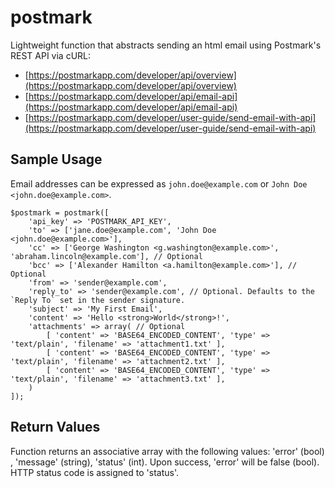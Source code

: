 # postmark

Lightweight function that abstracts sending an html email using Postmark's REST API via cURL:

* [https://postmarkapp.com/developer/api/overview](https://postmarkapp.com/developer/api/overview)
* [https://postmarkapp.com/developer/api/email-api](https://postmarkapp.com/developer/api/email-api)
* [https://postmarkapp.com/developer/user-guide/send-email-with-api](https://postmarkapp.com/developer/user-guide/send-email-with-api)

## Sample Usage

Email addresses can be expressed as `john.doe@example.com` or `John Doe <john.doe@example.com>`.

```
$postmark = postmark([
    'api_key' => 'POSTMARK_API_KEY', 
    'to' => ['jane.doe@example.com', 'John Doe <john.doe@example.com>'],
    'cc' => ['George Washington <g.washington@example.com>', 'abraham.lincoln@example.com'], // Optional
    'bcc' => ['Alexander Hamilton <a.hamilton@example.com>'], // Optional
    'from' => 'sender@example.com',
    'reply_to' => 'sender@example.com', // Optional. Defaults to the `Reply To` set in the sender signature.
    'subject' => 'My First Email',
    'content' => 'Hello <strong>World</strong>!',
    'attachments' => array( // Optional	
        [ 'content' => 'BASE64_ENCODED_CONTENT', 'type' => 'text/plain', 'filename' => 'attachment1.txt' ], 
        [ 'content' => 'BASE64_ENCODED_CONTENT', 'type' => 'text/plain', 'filename' => 'attachment2.txt' ], 
        [ 'content' => 'BASE64_ENCODED_CONTENT', 'type' => 'text/plain', 'filename' => 'attachment3.txt' ], 
    )
]);
```
## Return Values
Function returns an associative array with the following values: 'error' (bool) , 'message' (string), 'status' (int). Upon success, 'error' will be false (bool). HTTP status code is assigned to 'status'.
